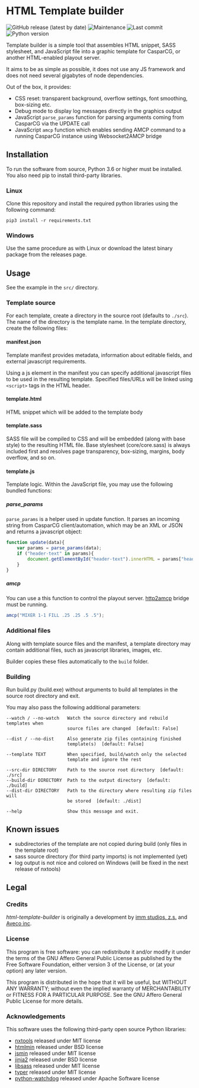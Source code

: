HTML Template builder
=====================

![GitHub release (latest by date)](https://img.shields.io/github/v/release/aveco-automation/html-template-builder?style=for-the-badge)
![Maintenance](https://img.shields.io/maintenance/yes/2021?style=for-the-badge)
![Last commit](https://img.shields.io/github/last-commit/aveco-automation/html-template-builder?style=for-the-badge)
![Python version](https://img.shields.io/badge/python-3.6-blue?style=for-the-badge)

Template builder is a simple tool that assembles HTML snippet, SASS stylesheet, and JavaScript file
into a graphic template for CasparCG, or another HTML-enabled playout server.

It aims to be as simple as possible, it does not use any JS framework and does not need several gigabytes of node dependencies.

Out of the box, it provides:

 - CSS reset: transparent background, overflow settings, font smoothing, box-sizing etc.
 - Debug mode to display log messages directly in the graphics output
 - JavaScript `parse_params` function for parsing arguments coming from CasparCG via the UPDATE call
 - JavaScript `amcp` function which enables sending AMCP command to a running CasparCG instance using Websocket2AMCP bridge


Installation
------------

To run the software from source, Python 3.6 or higher must be installed. You also need pip to install third-party libraries.

### Linux

Clone this repository and install the required python libraries using the following command:

```
pip3 install -r requirements.txt
```

### Windows

Use the same procedure as with Linux or download the latest binary package from the releases page.

Usage
-----

See the example in the `src/` directory.

### Template source

For each template, create a directory in the source root (defaults to `./src`).
The name of the directory is the template name.
In the template directory, create the following files:

#### manifest.json

Template manifest provides metadata, information about editable fields, and external javascript requirements.

Using a js element in the manifest you can specify additional javascript files to be used in the resulting template.
Specified files/URLs will be linked using `<script>` tags in the HTML header.

#### template.html

HTML snippet which will be added to the template body

#### template.sass

SASS file will be compiled to CSS and will be embedded (along with base style) to the resulting HTML file.
Base stylesheet (core/core.sass) is always included first and resolves page transparency, box-sizing,
margins, body overflow, and so on.

#### template.js

Template logic. Within the JavaScript file, you may use the following bundled functions:

##### parse_params

`parse_params` is a helper used in update function.
It parses an incoming string from CasparCG client/automation,
which may be an XML or JSON and returns a javascript object:

```javascript
function update(data){
    var params = parse_params(data);
    if ("header-text" in params){
        document.getElementById("header-text").innerHTML = params["header-text"];
    }
}
```

##### amcp

You can use a this function to control the playout server.
[http2amcp](https://github.com/aveco-automation/http2amcp) bridge must be running.

```javascript
amcp("MIXER 1-1 FILL .25 .25 .5 .5");
```

### Additional files

Along with template source files and the manifest, a template directory may contain additional files,
such as javascript libraries, images, etc.

Builder copies these files automatically to the `build` folder.


### Building

Run build.py (build.exe) without arguments to build all templates in the source root directory and exit.

You may also pass the following additional parameters:

```
--watch / --no-watch   Watch the source directory and rebuild templates when
                       source files are changed  [default: False]

--dist / --no-dist     Also generate zip files containing finished
                       template(s)  [default: False]

--template TEXT        When specified, build/watch only the selected
                       template and ignore the rest

--src-dir DIRECTORY    Path to the source root directory  [default: ./src]
--build-dir DIRECTORY  Path to the output directory  [default: ./build]
--dist-dir DIRECTORY   Path to the directory where resulting zip files will
                       be stored  [default: ./dist]

--help                 Show this message and exit.
```

Known issues
------------

 - subdirectories of the template are not copied during build (only files in the template root)
 - sass source directory (for third party imports) is not implemented (yet)
 - log output is not nice and colored on Windows (will be fixed in the next release of nxtools)

Legal
-----

### Credits

*html-template-builder* is originally a development by
[imm studios, z.s.](https://imm.cz) and [Aveco inc](https://aveco.com).

### License

This program is free software: you can redistribute it and/or modify it
under the terms of the GNU Affero General Public License as published by
the Free Software Foundation, either version 3 of the License, or (at your option) any later version.

This program is distributed in the hope that it will be useful, but WITHOUT ANY WARRANTY;
without even the implied warranty of MERCHANTABILITY or FITNESS FOR A PARTICULAR PURPOSE.
See the GNU Affero General Public License for more details.

### Acknowledgements

This software uses the following third-party open source Python libraries:

 - [nxtools](https://pypi.org/projects/nxtools/) released under MIT license
 - [htmlmin](https://pypi.org/project/htmlmin/) released under BSD license
 - [jsmin](https://pypi.org/project/jsmin/) released under MIT license
 - [jinja2](https://pypi.org/project/jinja2/) released under BSD license
 - [libsass](https://pypi.org/project/libsass/) released under MIT license
 - [typer](https://pypi.org/project/typer/) released under MIT license
 - [python-watchdog](https://pypi.org/project/watchdog/) released under Apache Software license
